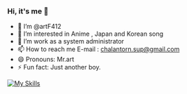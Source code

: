 ### Hi, it's me 👋

<!--
**artF412/artF412** is a ✨ _special_ ✨ repository because its `README.md` (this file) appears on your GitHub profile.

Here are some ideas to get you started:

👋 Hi, I’m @artF412
👀 I’m interested in Anime , Japan and Korean song
🌱 I’m work as a system administrator
📫 How to reach me E-mail : chalantorn.sup@gmail.com
😄 Pronouns: Mr.art
⚡ Fun fact: Just another boy.

-->

- 👋 I’m @artF412
- 👀 I’m interested in Anime , Japan and Korean song
- 🌱 I’m work as a system administrator
- 📫 How to reach me E-mail : chalantorn.sup@gmail.com
- 😄 Pronouns: Mr.art
- ⚡ Fun fact: Just another boy.

[![My Skills](https://skillicons.dev/icons?i=html,css,tailwind,js,react,vite,py,qt,github,ubuntu,vscode,unreal,ai)](https://skillicons.dev)
